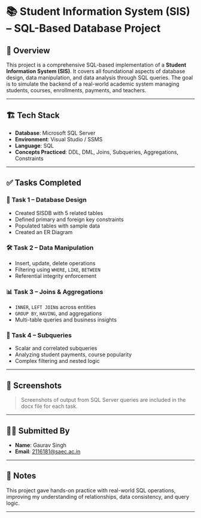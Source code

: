 # 📚 Student Information System (SIS) – SQL-Based Database Project

## 📌 Overview
This project is a comprehensive SQL-based implementation of a **Student Information System (SIS)**. It covers all foundational aspects of database design, data manipulation, and data analysis through SQL queries. The goal is to simulate the backend of a real-world academic system managing students, courses, enrollments, payments, and teachers.


---


## 🏗️ Tech Stack
- **Database**: Microsoft SQL Server
- **Environment**: Visual Studio / SSMS
- **Language**: SQL
- **Concepts Practiced**: DDL, DML, Joins, Subqueries, Aggregations, Constraints


---


## ✅ Tasks Completed

### 🔧 Task 1 – Database Design
- Created SISDB with 5 related tables
- Defined primary and foreign key constraints
- Populated tables with sample data
- Created an ER Diagram

### 🛠️ Task 2 – Data Manipulation
- Insert, update, delete operations
- Filtering using `WHERE`, `LIKE`, `BETWEEN`
- Referential integrity enforcement

### 📊 Task 3 – Joins & Aggregations
- `INNER`, `LEFT JOIN`s across entities
- `GROUP BY`, `HAVING`, and aggregations
- Multi-table queries and business insights

### 🧠 Task 4 – Subqueries
- Scalar and correlated subqueries
- Analyzing student payments, course popularity
- Complex filtering and nested logic


---


## 📎 Screenshots
> Screenshots of output from SQL Server queries are included in the docx file for each task.


---


## 🧑‍💻 Submitted By
- **Name**: Gaurav Singh  
- **Email**: 2116181@saec.ac.in


---


## 📌 Notes
This project gave hands-on practice with real-world SQL operations, improving my understanding of relationships, data consistency, and query logic.


---


